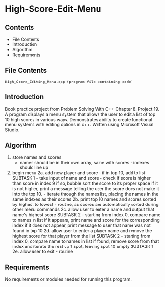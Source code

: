 # High-Score-Edit-Menu

Contents
---------------------
* File Contents
* Introduction
* Algorithm
* Requirements

## File Contents
	
	High_Score_Editing_Menu.cpp (program file containing code)

## Introduction
Book practice project from Problem Solving With C++ Chapter 8. Project 19.
A program displays a menu system that allows the user to edit a list of top 10 high scores in various ways. Demonstrates ability to create functional menu systems with editing options in c++.
Written using Microsoft Visual Studio. 

## Algorithm

1. store names and scores
	- names should be in their own array, same with scores - indexes should line up
2. begin menu
	2a. add new player and score - if in top 10, add to list SUBTASK 1
		- take input of name and score
		- check if score is higher than score in index 9
			if so, bubble sort the score to its proper space
			if it is not higher, print a message telling the user the score does not make it into the top 10.
		- iterate through the names list, placing the names in the same indexes as their scores
	2b. print top 10 names and scores sorted by highest to lowest
		- routine, as scores are automatically sorted during other menu commands
	2c. allow user to enter a name and output that name's highest score SUBTASK 2
		- starting from index 0, compare name to names in list
			if it appears, print name and score for the corresponding index
			if it does not appear, print message to user that name was not found in top 10
	2d. allow user to enter a player name and remove the highest score for that player from the list SUBTASK 2
		- starting from index 0, compare name to names in list
			if found, remove score from that index and iterate the rest up 1 spot, leaving spot 10 empty SUBTASK 1
	2e. allow user to exit
		- routine

## Requirements
No requirements or modules needed for running this program.
